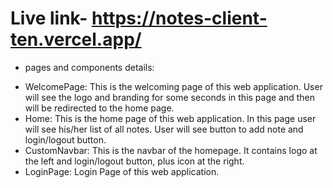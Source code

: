 # Live link- https://notes-client-ten.vercel.app/

- pages and components details:

* WelcomePage: This is the welcoming page of this web application. User will see the logo and branding for some seconds in this page and then will be redirected to the home page.
* Home: This is the home page of this web application. In this page user will see his/her list of all notes. User will see button to add note and login/logout button.
* CustomNavbar: This is the navbar of the homepage. It contains logo at the left and login/logout button, plus icon at the right. 
* LoginPage: Login Page of this web application. 